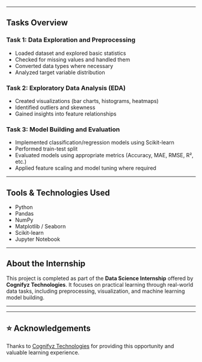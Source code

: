 
---

## Tasks Overview

###  Task 1: Data Exploration and Preprocessing
- Loaded dataset and explored basic statistics
- Checked for missing values and handled them
- Converted data types where necessary
- Analyzed target variable distribution

###  Task 2: Exploratory Data Analysis (EDA)
- Created visualizations (bar charts, histograms, heatmaps)
- Identified outliers and skewness
- Gained insights into feature relationships

###  Task 3: Model Building and Evaluation
- Implemented classification/regression models using Scikit-learn
- Performed train-test split
- Evaluated models using appropriate metrics (Accuracy, MAE, RMSE, R², etc.)
- Applied feature scaling and model tuning where required

---

##  Tools & Technologies Used

- Python
- Pandas
- NumPy
- Matplotlib / Seaborn
- Scikit-learn
- Jupyter Notebook

---

## About the Internship

This project is completed as part of the **Data Science Internship** offered by **Cognifyz Technologies**. It focuses on practical learning through real-world data tasks, including preprocessing, visualization, and machine learning model building.

---


---

## ⭐ Acknowledgements

Thanks to [Cognifyz Technologies](https://www.cognifyz.com) for providing this opportunity and valuable learning experience.

